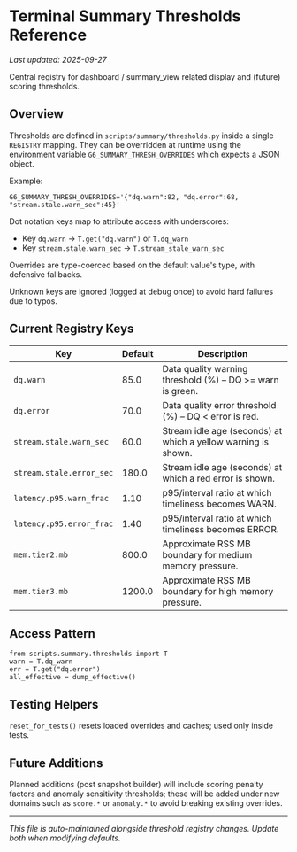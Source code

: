 # Terminal Summary Thresholds Reference

_Last updated: 2025-09-27_

Central registry for dashboard / summary_view related display and (future) scoring thresholds.

## Overview
Thresholds are defined in `scripts/summary/thresholds.py` inside a single `REGISTRY` mapping. They can be overridden at runtime using the environment variable `G6_SUMMARY_THRESH_OVERRIDES` which expects a JSON object.

Example:
```
G6_SUMMARY_THRESH_OVERRIDES='{"dq.warn":82, "dq.error":68, "stream.stale.warn_sec":45}'
```

Dot notation keys map to attribute access with underscores:
- Key `dq.warn` -> `T.get("dq.warn")` or `T.dq_warn`
- Key `stream.stale.warn_sec` -> `T.stream_stale_warn_sec`

Overrides are type-coerced based on the default value's type, with defensive fallbacks.

Unknown keys are ignored (logged at debug once) to avoid hard failures due to typos.

## Current Registry Keys
| Key | Default | Description |
|-----|---------|-------------|
| `dq.warn` | 85.0 | Data quality warning threshold (%) – DQ >= warn is green. |
| `dq.error` | 70.0 | Data quality error threshold (%) – DQ < error is red. |
| `stream.stale.warn_sec` | 60.0 | Stream idle age (seconds) at which a yellow warning is shown. |
| `stream.stale.error_sec` | 180.0 | Stream idle age (seconds) at which a red error is shown. |
| `latency.p95.warn_frac` | 1.10 | p95/interval ratio at which timeliness becomes WARN. |
| `latency.p95.error_frac` | 1.40 | p95/interval ratio at which timeliness becomes ERROR. |
| `mem.tier2.mb` | 800.0 | Approximate RSS MB boundary for medium memory pressure. |
| `mem.tier3.mb` | 1200.0 | Approximate RSS MB boundary for high memory pressure. |

## Access Pattern
```
from scripts.summary.thresholds import T
warn = T.dq_warn
err = T.get("dq.error")
all_effective = dump_effective()
```

## Testing Helpers
`reset_for_tests()` resets loaded overrides and caches; used only inside tests.

## Future Additions
Planned additions (post snapshot builder) will include scoring penalty factors and anomaly sensitivity thresholds; these will be added under new domains such as `score.*` or `anomaly.*` to avoid breaking existing overrides.

---
_This file is auto-maintained alongside threshold registry changes. Update both when modifying defaults._
